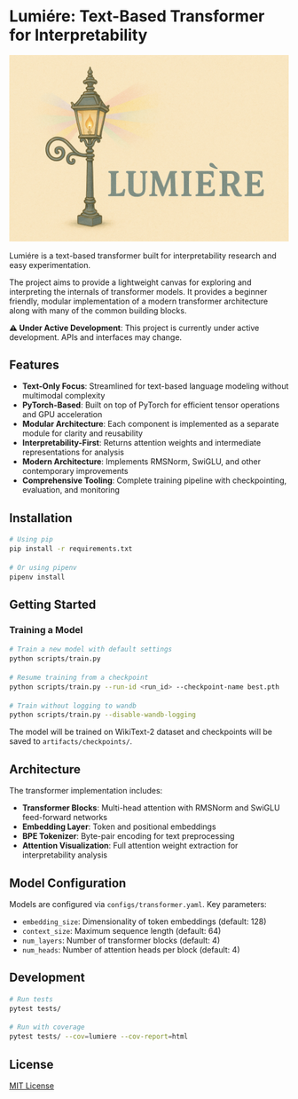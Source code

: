 # Lumiére: Text-Based Transformer for Interpretability
![Lumiére Logo](assets/logo.png)

Lumiére is a text-based transformer built for interpretability research and easy experimentation. 

The project aims to provide a lightweight canvas for exploring and interpreting the internals of transformer models. It provides a beginner friendly, modular implementation of a modern transformer architecture along with many of the common building blocks.

**⚠️ Under Active Development**: This project is currently under active development. APIs and interfaces may change.

## Features
- **Text-Only Focus**: Streamlined for text-based language modeling without multimodal complexity
- **PyTorch-Based**: Built on top of PyTorch for efficient tensor operations and GPU acceleration  
- **Modular Architecture**: Each component is implemented as a separate module for clarity and reusability
- **Interpretability-First**: Returns attention weights and intermediate representations for analysis
- **Modern Architecture**: Implements RMSNorm, SwiGLU, and other contemporary improvements
- **Comprehensive Tooling**: Complete training pipeline with checkpointing, evaluation, and monitoring

## Installation

```bash
# Using pip
pip install -r requirements.txt

# Or using pipenv
pipenv install
```

## Getting Started

### Training a Model

```bash
# Train a new model with default settings
python scripts/train.py

# Resume training from a checkpoint
python scripts/train.py --run-id <run_id> --checkpoint-name best.pth

# Train without logging to wandb
python scripts/train.py --disable-wandb-logging
```

The model will be trained on WikiText-2 dataset and checkpoints will be saved to `artifacts/checkpoints/`.

## Architecture

The transformer implementation includes:

- **Transformer Blocks**: Multi-head attention with RMSNorm and SwiGLU feed-forward networks
- **Embedding Layer**: Token and positional embeddings
- **BPE Tokenizer**: Byte-pair encoding for text preprocessing
- **Attention Visualization**: Full attention weight extraction for interpretability analysis

## Model Configuration

Models are configured via `configs/transformer.yaml`. Key parameters:
- `embedding_size`: Dimensionality of token embeddings (default: 128)
- `context_size`: Maximum sequence length (default: 64)  
- `num_layers`: Number of transformer blocks (default: 4)
- `num_heads`: Number of attention heads per block (default: 4)

## Development

```bash
# Run tests
pytest tests/

# Run with coverage
pytest tests/ --cov=lumiere --cov-report=html
```

## License

[MIT License](LICENSE)
